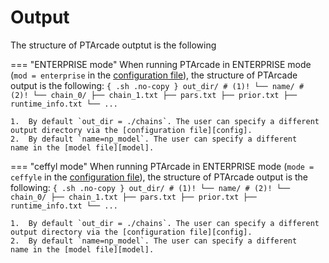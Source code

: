 # Output
The structure of PTArcade outptut is the following

=== "ENTERPRISE mode"
    When running PTArcade in ENTERPRISE mode (`mod = enterprise` 
    in the [configuration file][config]), the structure of PTArcade
    output is the following:
    ```{ .sh .no-copy }
    out_dir/ # (1)!
    └── name/ # (2)!
        └── chain_0/
            ├── chain_1.txt
            ├── pars.txt
            ├── prior.txt
            ├── runtime_info.txt
            └── ...
    ```

    1.  By default `out_dir = ./chains`. The user can specify a different 
    output directory via the [configuration file][config].
    2.  By default `name=np_model`. The user can specify a different 
    name in the [model file][model].

=== "ceffyl mode"
    When running PTArcade in ENTERPRISE mode (`mode = ceffyle` 
    in the [configuration file][config]), the structure of PTArcade
    output is the following:
    ```{ .sh .no-copy }
    out_dir/ # (1)!
    └── name/ # (2)!
        └── chain_0/
            ├── chain_1.txt
            ├── pars.txt
            ├── prior.txt
            ├── runtime_info.txt
            └── ...
    ```

    1.  By default `out_dir = ./chains`. The user can specify a different 
    output directory via the [configuration file][config].
    2.  By default `name=np_model`. The user can specify a different 
    name in the [model file][model].

[config]: ./inputs/config.md
[model]: ./inputs/model.md
